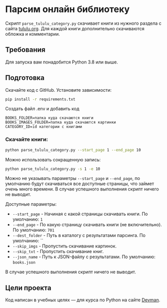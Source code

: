 # Парсим онлайн библиотеку

Скрипт `parse_tululu_category.py` скачивает книги из нужного раздела с сайта [tululu.org](http://tululu.org/l55/). Для каждой книги дополнительно скачиваются обложка и комментарии.


## Требования

Для запуска вам понадобится Python 3.8 или выше.

## Подготовка

Скачайте код с GitHub. Установите зависимости:

```sh
pip install -r requirements.txt
```
Создать файл .env и добавить код

```
BOOKS_FOLDER=папка куда скачаются книги
BOOKS_IMAGES_FOLDER=папка куда скачаются картинки
CATEGORY_ID=id категории с книгами
```

### Скачайте книги:
```sh
python parse_tululu_category.py --start_page 1 --end_page 10
```
Можно использовать сокращенную запись:
```sh
python parse_tululu_category.py -s 1 -e 10
```
Можно не указывать параметры `--start_page` и `--end_page`, по умолчанию будут скачиваться все доступные страницы, что займет _очень_ много времени.
В случае успешного выполнения скрипт ничего не выводит.

Доступные параметры:
- `--start_page` - Начиная с какой страницы скачивать книги. По умолчанию: `1`
- `--end_page` - По какую страницу скачивать книги (не включительно). По умолчанию: `701`
- `--dest_folder` - Путь в каталогу с результатами парсинга. По умолчанию: ``
- `--skip_imgs` - Пропустить скачивание картинок.
- `--skip_txt` - Пропустить скачивание книг.
- `--json_name` - Путь к JSON-файлу с результатами. По умолчанию: `books.json`


В случае успешного выполнения скрипт ничего не выводит.

## Цели проекта

Код написан в учебных целях — для курса по Python на сайте [Devman](https://dvmn.org).
